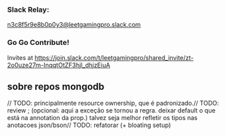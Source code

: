 ### Slack Relay:
n3c8f5r9e8b0p0y3@leetgamingpro.slack.com

### Go Go Contribute!
Invites at https://join.slack.com/t/leetgamingpro/shared_invite/zt-2o0uze27m-InqqtOtZF3hjl_dhjzEiuA




## sobre repos mongodb

// TODO: principalmente resource ownership, que é padronizado.// TODO: review ; (opcional: aqui a exceção se tornou a regra. deixar default o que está na annotation da prop.) talvez seja melhor refletir os tipos nas anotacoes json/bson// TODO: refatorar (+ bloating setup)
